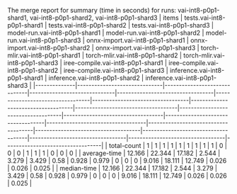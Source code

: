 The merge report for summary (time in seconds) for runs: vai-int8-p0p1-shard1, vai-int8-p0p1-shard2, vai-int8-p0p1-shard3
| items        |   tests.vai-int8-p0p1-shard1 |   tests.vai-int8-p0p1-shard2 |   tests.vai-int8-p0p1-shard3 |   model-run.vai-int8-p0p1-shard1 |   model-run.vai-int8-p0p1-shard2 |   model-run.vai-int8-p0p1-shard3 |   onnx-import.vai-int8-p0p1-shard1 |   onnx-import.vai-int8-p0p1-shard2 |   onnx-import.vai-int8-p0p1-shard3 |   torch-mlir.vai-int8-p0p1-shard1 |   torch-mlir.vai-int8-p0p1-shard2 |   torch-mlir.vai-int8-p0p1-shard3 |   iree-compile.vai-int8-p0p1-shard1 |   iree-compile.vai-int8-p0p1-shard2 |   iree-compile.vai-int8-p0p1-shard3 |   inference.vai-int8-p0p1-shard1 |   inference.vai-int8-p0p1-shard2 |   inference.vai-int8-p0p1-shard3 |
|--------------|------------------------------|------------------------------|------------------------------|----------------------------------|----------------------------------|----------------------------------|------------------------------------|------------------------------------|------------------------------------|-----------------------------------|-----------------------------------|-----------------------------------|-------------------------------------|-------------------------------------|-------------------------------------|----------------------------------|----------------------------------|----------------------------------|
| total-count  |                        1     |                        1     |                        1     |                            1     |                            1     |                            1     |                               1    |                              1     |                              1     |                                 0 |                                 0 |                                 0 |                               1     |                               1     |                               1     |                            0     |                            0     |                            0     |
| average-time |                       12.166 |                       22.344 |                       17.182 |                            2.544 |                            3.279 |                            3.429 |                               0.58 |                              0.928 |                              0.979 |                                 0 |                                 0 |                                 0 |                               9.016 |                              18.111 |                              12.749 |                            0.026 |                            0.026 |                            0.025 |
| median-time  |                       12.166 |                       22.344 |                       17.182 |                            2.544 |                            3.279 |                            3.429 |                               0.58 |                              0.928 |                              0.979 |                                 0 |                                 0 |                                 0 |                               9.016 |                              18.111 |                              12.749 |                            0.026 |                            0.026 |                            0.025 |
